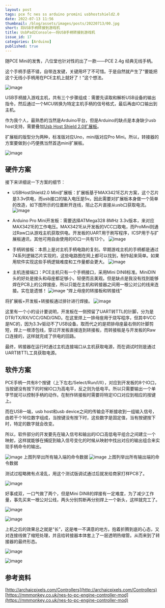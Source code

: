 ```yaml
---
layout: post
tags: pce fc nes ss arduino promini usbhostshield2.0
date: 2022-07-13 11:56
thumbnail: /blog/assets/images/posts/20220713/00.jpg
short: 将USB手柄转接到游戏机
title: UsbPad2Console——将USB手柄转接到游戏机
issue_id: 17
categories: [Arduino]
published: true
---
```


随PCE Mini的发售，八位堂也针对性的出了一款——PCE 2.4g 经典无线手柄。

这个手柄手感不错，自带连发键，关键用坏了不可惜。于是自然就产生了“要能把这个无线小手柄用在PCE主机上就好了！”这个想法。

<!--more-->

![image](/blog/assets/images/posts/20220713/01.jpg)

USB手柄接入游戏主机，共有三个步骤组成：需要先读取和解析USB设备的输出指令，然后通过一个MCU转换为特定主机手柄的信号格式，最后再由IO口输出到主机。

作为我个人，最熟悉的当然是Arduino平台，但是Arduino的缺点是本身缺少usb host支持，需要叠加[Usb Host Shield 2.0扩展板](https://felis.github.io/USB_Host_Shield_2.0)。

扩展板的版型分为两种，标准版对应Uno，mini版对应Pro Mini。所以，转接器的方案要做到小巧便携当然首选mini扩展板。

![image](/blog/assets/images/posts/20220713/02.jpg)


## 硬件方案

接下来详细说一下方案的细节：

*   USBHostShield2.0 Mini扩展板：扩展板基于MAX3421E芯片方案，这个芯片是3.3v供电，而usb接口的输入电压是5v。因此需要对扩展板本身做一个简单的改造，如下图所示的位置断开连线，阻止芯片直接从usb口获取电流。
![image](/blog/assets/images/posts/20220713/03.jpg)

*   Arduino Pro Mini开发板：需要选择ATMega328 8MHz 3.3v版本，来对应MAX3421E的工作电压。MAX3421E从开发板的VCC口取电，而ProMini则通过Raw口从游戏主机获取供电。开发板的UART用于刷写程序，ICSP用于与扩展板通讯，其他可用自由使用的IO口一共有13个。
![image](/blog/assets/images/posts/20220713/04.jpg)

*   手柄转接板：本质上是对主机手柄电路的复刻。早期游戏主机的手柄都是通过74系列逻辑芯片实现的，这些电路图在网上都可以找到，制作起来简单。如果用软件实现这些手柄逻辑难度和工作量都会更大。
![image](/blog/assets/images/posts/20220713/05.jpg)

*   主机连接端口：PCE主机只有一个手柄接口，采用Mini DIN8标准。MiniDIN头的好处是接头和母座都足够小，轻便而且美观。但是缺点是我没有找到能够焊在PCB上的公焊接座，所以只能在主机和转接器之间用一根公对公的线来连接。实在是遗憾！
![image](/blog/assets/images/posts/20220713/06.jpg) “焊上母座的转接板和转接线”

将扩展板+开发板+转接板通过排针进行焊接。
![image](/blog/assets/images/posts/20220713/07.jpg)

这里有一个小的设计要说明，开发板在一侧预留了UART转TTL的针脚，分为是DTR/TX/RX/VCC/GND/GND。在这里焊上一排母座用于烧写程序，但其中VCC是NC的，因为3.3v驱动不了USB设备。取而代之的是把排母座最右侧的针脚剪短，焊上一根漆包线，穿过开发板直接连到转接板，而转接板是与开发板的Raw口连接的，这样就完成了供电的回路。

最终，转接器在运行时通过主机连接端口从主机获取电源，而在调试时则是通过UART转TTL工具获取电源。


## 软件方案
PCE手柄一共有8个按键（上下左右/Select/Run/I/II），对应到开发板的8个IO口，当按键没有按下的时候IO口为高电平，反之则为低电平。所以只需要输出一个单字节就可以控制手柄的动作。在制作转接板时需要将特定IO口对应到相应的按键上。

而在USB一端，usb host和usb device之间的传输会不断接收到一组输入信号，由若干个16位数字组成，当按键没有按下时，这些数字是固定值，当有按键按下时，特定的数字就会改变。

所以，软件部分的开发要先在输入信号和输出的IO口高低电平组合之间建立一个映射，这样就能够在捕捉到输入信号变化的时候从映射中找出对应的输出组合来实现手柄命令的输出。

![image](/blog/assets/images/posts/20220713/08.jpg)
上图列举出所有输入端的命令数据
![image](/blog/assets/images/posts/20220713/09.jpg)
上图列举出所有输出端的命令数据


测试过程略微有点凌乱，用这个测试版调试通过后就发给商家打样PCB了。

![image](/blog/assets/images/posts/20220713/10.jpg)

好事成双，一口气做了两个，但是Mini DIN8的焊接有一定难度，为了减少工作量，事先买来一根公对公线，两头分别剪断再分别焊上一个新头，这样就完工了。

![image](/blog/assets/images/posts/20220713/11.jpg)

![image](/blog/assets/images/posts/20220713/12.jpg)

上机之后的效果总之就是“长”，这是唯一不满意的地方。抱着折腾到底的心态，又对连接线做了缩短处理，并且给转接器本体套上了一层透明热缩管。从而来到了转接器的最终形态。

![image](/blog/assets/images/posts/20220713/13.jpg)

![image](/blog/assets/images/posts/20220713/14.jpg)


## 参考资料
[http://archaicpixels.com/Controllers](http://archaicpixels.com/Controllers)
[https://mmmonkey.co.uk/nes-to-pc-engine-controller-mod](https://mmmonkey.co.uk/nes-to-pc-engine-controller-mod)
